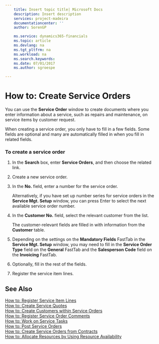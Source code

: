```yaml
---
    title: Insert topic title| Microsoft Docs
    description: Insert description
    services: project-madeira
    documentationcenter: ''
    author: SorenGP

    ms.service: dynamics365-financials
    ms.topic: article
    ms.devlang: na
    ms.tgt_pltfrm: na
    ms.workload: na
    ms.search.keywords:
    ms.date: 07/01/2017
    ms.author: sgroespe

---
```

# How to: Create Service Orders
You can use the **Service Order** window to create documents where you enter information about a service, such as repairs and maintenance, on service items by customer request.  
  
 When creating a service order, you only have to fill in a few fields. Some fields are optional and many are automatically filled in when you fill in related fields.  
  
### To create a service order  
  
1.  In the **Search** box, enter **Service Orders**, and then choose the related link.  
  
2.  Create a new service order.  
  
3.  In the **No.** field, enter a number for the service order.  
  
     Alternatively, if you have set up number series for service orders in the **Service Mgt. Setup** window, you can press Enter to select the next available service order number.  
  
4.  In the **Customer No.** field, select the relevant customer from the list.  
  
     The customer-relevant fields are filled in with information from the **Customer** table.  
  
5.  Depending on the settings on the **Mandatory Fields** FastTab in the **Service Mgt. Setup** window, you may need to fill in the **Service Order Type** field on the **General** FastTab and the **Salesperson Code** field on the **Invoicing** FastTab.  
  
6.  Optionally, fill in the rest of the fields.  
  
7.  Register the service item lines.  
  
## See Also  
 [How to: Register Service Item Lines](../how-to-register-service-item-lines.md)   
 [How to: Create Service Quotes](../how-to-create-service-quotes.md)   
 [How to: Create Customers within Service Orders](../how-to-create-customers-within-service-orders.md)   
 [How to: Register Service Order Comments](../how-to-register-service-order-comments.md)   
 [How to: Work on Service Tasks](../how-to-work-on-service-tasks.md)   
 [How to: Post Service Orders](../how-to-post-service-orders.md)   
 [How to: Create Service Orders from Contracts](../how-to-create-service-orders-from-contracts.md)   
 [How to: Allocate Resources by Using Resource Availability](../how-to-allocate-resources-by-using-resource-availability.md)